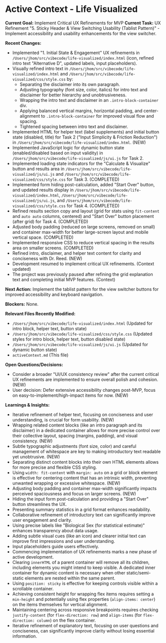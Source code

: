 # Active Context - Life Visualized

**Current Goal:** Implement Critical UX Refinements for MVP
**Current Task:** UX Refinement "5. Sticky Header & View Switching Usability (Tablist Pattern)" - Implement accessibility and usability enhancements for the view switcher.

**Recent Changes:**

* Implemented "1. Initial State & Engagement" UX refinements in `/Users/jhom/src/vibecode/life-visualized/index.html` (icon, refined intro text "Alternative D", updated labels, input placeholders).
* Visually refined intro text in `/Users/jhom/src/vibecode/life-visualized/index.html` and `/Users/jhom/src/vibecode/life-visualized/css/style.css` by:
  * Separating the disclaimer into its own paragraph.
  * Adjusting typography (font size, color, italics) for intro text and disclaimer for better hierarchy and unobtrusiveness.
  * Wrapping the intro text and disclaimer in an `.intro-block-container` div.
  * Applying balanced vertical margins, horizontal padding, and center-alignment to `.intro-block-container` for improved visual flow and spacing.
  * Tightened spacing between intro text and disclaimer.
* Implemented HTML for helper text (label supplements) and initial button state (disabled, title) for Task 2 ("Input Simplicity & Friction Reduction") in `/Users/jhom/src/vibecode/life-visualized/index.html`. (NEW)
* Implemented JavaScript logic for dynamic button state (enabled/disabled based on input validity) in `/Users/jhom/src/vibecode/life-visualized/js/ui.js` for Task 2.
* Implemented loading state indicators for the "Calculate & Visualize" button and results area in `/Users/jhom/src/vibecode/life-visualized/js/ui.js` and `/Users/jhom/src/vibecode/life-visualized/css/style.css` for Task 3. (COMPLETED)
* Implemented form hiding post-calculation, added "Start Over" button, and updated results display in `/Users/jhom/src/vibecode/life-visualized/index.html`, `/Users/jhom/src/vibecode/life-visualized/js/ui.js`, and `/Users/jhom/src/vibecode/life-visualized/css/style.css` for Task 4. (COMPLETED)
* Refined results section copy and layout (grid for stats using `fit-content` and `auto auto` columns, centered) and "Start Over" button placement (after grid) for Task 4. (COMPLETED)
* Adjusted body padding (reduced on large screens, removed on small) and container max-width for better large-screen layout and mobile vertical space. (COMPLETED)
* Implemented responsive CSS to reduce vertical spacing in the results area on smaller screens. (COMPLETED)
* Refined intro, disclaimer, and helper text content for clarity and conciseness with Dr. Reed. (NEW)
* Development resumed to implement critical UX refinements. (Context updated)
* The project was previously paused after refining the grid explanation text and completing initial MVP features. (Context)

**Next Action:** Implement the tablist pattern for the view switcher buttons for improved accessibility and keyboard navigation.

**Blockers:** None.

**Relevant Files Recently Modified:**

* `/Users/jhom/src/vibecode/life-visualized/index.html` (Updated for intro block, helper text, button state)
* `/Users/jhom/src/vibecode/life-visualized/css/style.css` (Updated styles for intro block, helper text, button disabled state)
* `/Users/jhom/src/vibecode/life-visualized/js/ui.js` (Updated for dynamic button state)
* `activeContext.md` (This file)

**Open Questions/Decisions:**

* Consider a broader "UI/UX consistency review" after the current critical UX refinements are implemented to ensure overall polish and cohesion. (NEW)
* User decision: Defer extensive accessibility changes post-MVP, focus on easy-to-implement/high-impact items for now. (NEW)

**Learnings & Insights:**

* Iterative refinement of helper text, focusing on conciseness and user understanding, is crucial for form usability. (NEW)
* Wrapping related content blocks (like an intro paragraph and its disclaimer) in a dedicated container allows for more precise control over their collective layout, spacing (margins, padding), and visual consistency. (NEW)
* Subtle typographic adjustments (font size, color) and careful management of whitespace are key to making introductory text readable yet unobtrusive. (NEW)
* Separating distinct content blocks into their own HTML elements allows for more precise and flexible CSS styling.
* Using `width: fit-content` with `margin: auto` on a grid or block element is effective for centering content that has an intrinsic width, preventing unwanted wrapping or excessive whitespace. (NEW)
* Adjusting body padding and container max-width significantly impacts perceived spaciousness and focus on larger screens. (NEW)
* Hiding the input form post-calculation and providing a "Start Over" button streamlines the UX.
* Presenting summary statistics in a grid format enhances readability.
* Collaborative refinement of introductory text can significantly improve user engagement and clarity.
* Using precise labels like "Biological Sex (for statistical estimate)" enhances transparency about data usage.
* Adding subtle visual cues (like an icon) and clearer initial text can improve first impressions and user understanding.
* Input placeholders guide users effectively.
* Commencing implementation of UX refinements marks a new phase of active development.
* Clearing `innerHTML` of a parent container will remove all its children, including elements you might intend to keep visible. A dedicated inner container for dynamic content is necessary when other static/semi-static elements are nested within the same parent.
* Using `position: sticky` is effective for keeping controls visible within a scrollable container.
* Achieving consistent height for wrapping flex items requires setting a `min-height` and potentially using flex properties (`align-items: center`) on the items themselves for vertical alignment.
* Maintaining centering across responsive breakpoints requires checking `justify-content` (for `flex-direction: row`) and `align-items` (for `flex-direction: column`) on the flex container.
* Iterative refinement of explanatory text, focusing on user questions and conciseness, can significantly improve clarity without losing essential information.
